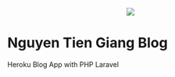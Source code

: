 <p align="center"><a href="https://laravel.com"><img src="https://laravel.com/assets/img/components/logo-laravel.svg"></a></p>

# Nguyen Tien Giang Blog
Heroku Blog App with PHP Laravel

